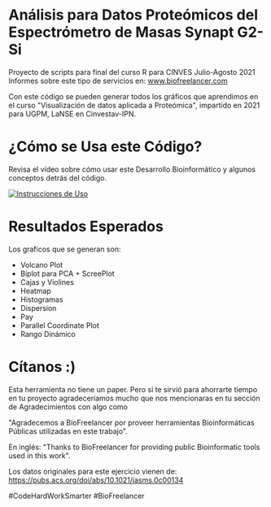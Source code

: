 # Análisis para Datos Proteómicos del Espectrómetro de Masas Synapt G2-Si
Proyecto de scripts para final del curso R para CINVES Julio-Agosto 2021
Informes sobre este tipo de servicios en: www.biofreelancer.com

Con este código se pueden generar todos los gráficos que aprendimos en el curso "Visualización de datos aplicada a Proteómica", impartido en 2021 para UGPM, LaNSE en Cinvestav-IPN.

# ¿Cómo se Usa este Código?
Revisa el vídeo sobre cómo usar este Desarrollo Bioinformático y algunos conceptos detrás del código.

[![Instrucciones de Uso](http://img.youtube.com/vi/c2KUKDVtCL0/0.jpg)](https://youtu.be/c2KUKDVtCL0 "Tutorial Proteomica")

# Resultados Esperados
Los graficos que se generan son:
* Volcano Plot
* Biplot para PCA + ScreePlot
* Cajas y Violines
* Heatmap
* Histogramas
* Dispersion
* Pay
* Parallel Coordinate Plot
* Rango Dinámico

# Cítanos :)

Esta herramienta no tiene un paper. Pero si te sirvió para ahorrarte tiempo en tu proyecto agradeceríamos mucho que nos mencionaras en tu sección de Agradecimientos con algo como

"Agradecemos a BioFreelancer por proveer herramientas Bioinformáticas Públicas utilizadas en este trabajo".

En inglés: "Thanks to BioFreelancer for providing public Bioinformatic tools used in this work".

Los datos originales para este ejercicio vienen de: https://pubs.acs.org/doi/abs/10.1021/jasms.0c00134

#CodeHardWorkSmarter
#BioFreelancer
